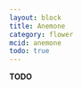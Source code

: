 ```yaml
---
layout: block
title: Anemone
category: flower
mcid: anemone
todo: true
---
```



**TODO**
